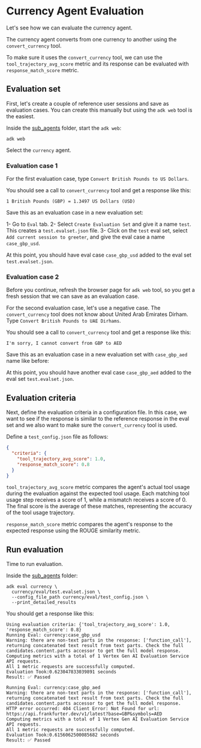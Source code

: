 # Currency Agent Evaluation

Let's see how we can evaluate the currency agent. 

The currency agent converts from one currency to another using the `convert_currency` tool. 

To make sure it uses the `convert_currency` tool, we can use the `tool_trajectory_avg_score` metric and its response 
can be evaluated with `response_match_score` metric. 

## Evaluation set

First, let's create a couple of reference user sessions and save as evaluation cases. You can create this manually but using the 
`adk web` tool is the easiest. 

Inside the [sub_agents](../../../sub_agents) folder, start the `adk web`: 

```shell
adk web
```

Select the `currency` agent.


### Evaluation case 1

For the first evaluation case, type `Convert British Pounds to US Dollars`. 

You should see a call to `convert_currency` tool and get a response like this: 

```shell
1 British Pounds (GBP) = 1.3497 US Dollars (USD)
```

Save this as an evaluation case in a new evaluation set:

1- Go to `Eval` tab.
2- Select `Create Evaluation Set` and give it a name `test`. This creates a `test.evalset.json` file.
3- Click on the `test` eval set, select `Add current session to greeter`, and give the eval case a name `case_gbp_usd`. 

At this point, you should have eval case `case_gbp_usd` added to the eval set `test.evalset.json`.

### Evaluation case 2

Before you continue, refresh the browser page for `adk web` tool, so you get a fresh session that we can save as an 
evaluation case.

For the second evaluation case, let's use a negative case. The `convert_currency` tool does not know about United Arab 
Emirates Dirham. Type `Convert British Pounds to UAE Dirhams`. 

You should see a call to `convert_currency` tool and get a response like this: 

```shell
I'm sorry, I cannot convert from GBP to AED
```

Save this as an evaluation case in a new evaluation set with `case_gbp_aed` name like before:

At this point, you should have another eval case `case_gbp_aed` added to the eval set `test.evalset.json`.

## Evaluation criteria

Next, define the evaluation criteria in a configuration file. In this case, we want to see if the response
is similar to the reference response in the eval set and we also want to make sure the `convert_currency` tool is used. 

Define a `test_config.json` file as follows:

```json
{
  "criteria": {
    "tool_trajectory_avg_score": 1.0,
    "response_match_score": 0.8
  }
}
```

`tool_trajectory_avg_score` metric compares the agent's actual tool usage during the evaluation against the expected tool 
usage. Each matching tool usage step receives a score of 1, while a mismatch receives a score of 0. 
The final score is the average of these matches, representing the accuracy of the tool usage trajectory.

`response_match_score` metric compares the agent's response to the expected response using the ROUGE similarity metric.

## Run evaluation

Time to run evaluation. 

Inside the [sub_agents](../../../sub_agents) folder:

```shell
adk eval currency \
  currency/eval/test.evalset.json \
  --config_file_path currency/eval/test_config.json \
  --print_detailed_results
```

You should get a response like this:

```shell
Using evaluation criteria: {'tool_trajectory_avg_score': 1.0, 'response_match_score': 0.8}
Running Eval: currency:case_gbp_usd
Warning: there are non-text parts in the response: ['function_call'], returning concatenated text result from text parts. Check the full candidates.content.parts accessor to get the full model response.
Computing metrics with a total of 1 Vertex Gen AI Evaluation Service API requests.
All 1 metric requests are successfully computed.
Evaluation Took:0.623047833039891 seconds
Result: ✅ Passed

Running Eval: currency:case_gbp_aed
Warning: there are non-text parts in the response: ['function_call'], returning concatenated text result from text parts. Check the full candidates.content.parts accessor to get the full model response.
HTTP error occurred: 404 Client Error: Not Found for url: https://api.frankfurter.dev/v1/latest?base=GBP&symbols=AED
Computing metrics with a total of 1 Vertex Gen AI Evaluation Service API requests.
All 1 metric requests are successfully computed.
Evaluation Took:0.6156062500085682 seconds
Result: ✅ Passed
```